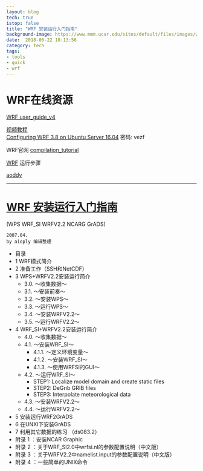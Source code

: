 ```yaml
---
layout: blog
tech: true   
istop: false  
title: "WRF 安装运行入门指南"
background-image: https://www.mmm.ucar.edu/sites/default/files/images/wrf_final_logo_150x127.jpg  
date:  2018-06-22 18:13:56  
category: tech   
tags:   
- tools 
- quick 
- wrf 
---   
```

# WRF在线资源

[WRF user_guide_v4](http://www2.mmm.ucar.edu/wrf/users/docs/user_guide_v4/v4.0/)    

[视频教程](https://pan.baidu.com/s/1AMu-xaqW0OMH1GtzuybZdg)    
[Configuring WRF 3.8 on Ubuntu Server 16.04](https://pan.baidu.com/s/17i2gmpLnfJaag5k0IzUv1g) 密码: vezf

WRF官网 [compilation_tutorial](http://www2.mmm.ucar.edu/wrf/OnLineTutorial/compilation_tutorial.php)

[WRF](http://murdoch-atmos.wikidot.com/wrf) 运行步骤

[aoddy](https://www.aoddy.com/2014/09/09/how-to-install-wrf-3-6-1-on-ubuntu-14-10-server/)

----

# **[WRF 安装运行入门指南](https://github.com/xigrug/xigrug.github.io/blob/master/book/WRF_MANUAL_V2.2.pdf)**

(WPS WRF_SI WRFV2.2 NCARG GrADS)
```
2007.04.    
by aioply 编辑整理    
```
* 目录    
* 1 WRF模式简介                     
* 2 准备工作（SSH和NetCDF）           
* 3 WPS+WRFV2.2安装运行简介           
   * 3.0. ～收集数据～                   
   * 3.1. ～安装前奏～                   
   * 3.2. ～安装WPS～                 
   * 3.3. ～运行WPS～               
   * 3.4. ～安装WRFV2.2～                  
   * 3.5. ～运行WRFV2.2～                   
* 4 WRF_SI+WRFV2.2安装运行简介                
   * 4.0. ～收集数据～                    
   * 4.1. ～安装WRF_SI～                 
     * 4.1.1. ～定义环境变量～            
     * 4.1.2. ～安装WRF_SI～              
     * 4.1.3. ～使用WRFSI的GUI～                
   * 4.2. ～运行WRF_SI～                  
     * STEP1: Localize model domain and create static files            
     * STEP2: DeGrib GRIB files                 
     * STEP3: Interpolate meteorological data              
   * 4.3. ～安装WRFV2.2～                 
   * 4.4. ～运行WRFV2.2～              
* 5 安装运行WRF2GrADS 
* 6 在UNXI下安装GrADS 
* 7 利用其它数据的练习 （ds083.2）  
* 附录 1 ：安装NCAR Graphic   
* 附录 2 ：关于WRF_SI2.0中wrfsi.nl的参数配置说明（中文版）  
* 附录 3 ：关于WRFV2.2中namelist.input的参数配置说明（中文版）     
* 附录 4 ：一些简单的UNIX命令   
